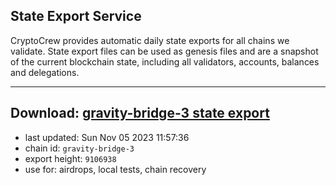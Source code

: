 ## State Export Service
CryptoCrew provides automatic daily state exports for all chains we validate. State export files can be used as genesis files and are a snapshot of the current blockchain state, including all validators, accounts, balances and delegations.

---
**Download: [gravity-bridge-3 state export](https://dl.ccvalidators.com/SERVICE/gravitybridge/gravity-bridge-3_export_9106938.json)**
---

- last updated: Sun Nov 05 2023 11:57:36
- chain id: `gravity-bridge-3`
- export height: `9106938`
- use for: airdrops, local tests, chain recovery

